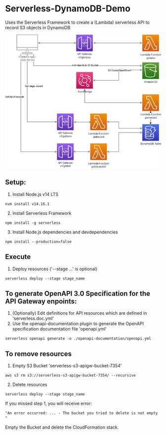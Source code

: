 # Serverless-DynamoDB-Demo
Uses the Serverless Framework to create a (Lambda) serverless API to record S3 objects in DynamoDB

![Architecture Diagram](https://github.com/kentisza/Serverless-DynamoDB-Demo/raw/main/Architecture.png?raw=true)

## Setup:

1) Install Node.js v14 LTS
```console
nvm install v14.16.1
```

2) Install Serverless Framework
```console
npm install -g serverless
```

3) Install Node.js dependencies and devdependencies
```console
npm install --production=false
```

## Execute

1) Deploy resources ('--stage ...' is optional)
```console
serverless deploy --stage stage_name
```

## To generate OpenAPI 3.0 Specification for the API Gateway enpoints:

1) (Optionally) Edit definitions for API resources which are defined in 'serverless.doc.yml'
2) Use the openapi-documentation plugin to generate the OpenAPI specification documentation file 'openapi.yml'
```console
serverless openapi generate -o ./openapi-documentation/openapi.yml
```

## To remove resources

1) Empty S3 Bucket 'serverless-s3-apigw-bucket-7354'
```console
aws s3 rm s3://serverless-s3-apigw-bucket-7354/ --recursive
```

2) Delete resources
```console
serverless deploy --stage stage_name
```

  If you missed step 1, you will receive error:
  
    "An error occurred: ... - The bucket you tried to delete is not empty "
  
  Empty the Bucket and delete the CloudFormation stack.